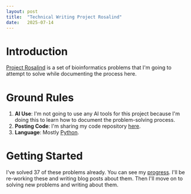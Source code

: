 ```yaml
---
layout: post
title:  "Technical Writing Project Rosalind"
date:   2025-07-14
---
```


# Introduction
[Project Rosalind](https://rosalind.info/about/) is a set of bioinformatics problems that I'm going to attempt to solve 
while documenting the process here.
# Ground Rules
1. **AI Use**: I'm not going to use any AI tools for this project because I'm doing this to learn how to document the problem-solving process.
2. **Posting Code**: I'm sharing my code repository [here](https://github.com/rmbryan71/rosalind).
3. **Language**: Mostly [Python](https://www.python.org/).
# Getting Started
I've solved 37 of these problems already. 
You can see my [progress](https://rosalind.info/users/rmbryan/). 
I'll be re-working these and writing blog posts about them. 
Then I'll move on to solving new problems and writing about them.

